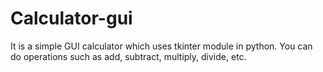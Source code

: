 # Calculator-gui

It is a simple GUI calculator which uses tkinter module in python. You can do operations such as add, subtract, multiply, divide, etc.
